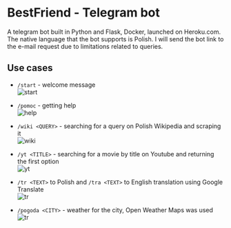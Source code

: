 # BestFriend - Telegram bot
A telegram bot built in Python and Flask, Docker, launched on Heroku.com. The native language that the bot supports is Polish. I will send the bot link to the e-mail request due to limitations related to queries.

## Use cases
* `/start` - welcome message  
![start](https://github.com/bartoszptak/BestFriend_bot/blob/master/examples/start.png)

* `/pomoc` - getting help  
![help](https://github.com/bartoszptak/BestFriend_bot/blob/master/examples/pomoc.png)

* `/wiki <QUERY>` - searching for a query on Polish Wikipedia and scraping it  
![wiki](https://github.com/bartoszptak/BestFriend_bot/blob/master/examples/wiki.png)

* `/yt <TITLE>` - searching for a movie by title on Youtube and returning the first option  
![yt](https://github.com/bartoszptak/BestFriend_bot/blob/master/examples/yt.png)

* `/tr <TEXT>` to Polish and `/tra <TEXT>` to English translation using Google Translate  
![tr](https://github.com/bartoszptak/BestFriend_bot/blob/master/examples/tr.png)

* `/pogoda <CITY>` - weather for the city, Open Weather Maps was used  
![tr](https://github.com/bartoszptak/BestFriend_bot/blob/master/examples/pogoda.png)
